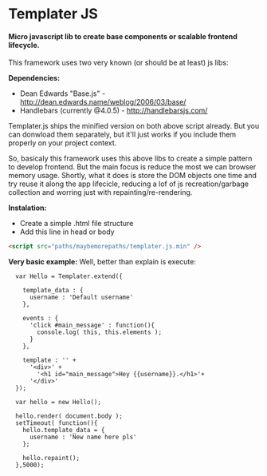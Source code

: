 # Templater JS

#### Micro javascript lib to create base components or scalable frontend lifecycle.

This framework uses two very known (or should be at least) js libs:

**Dependencies:**
* Dean Edwards "Base.js" - http://dean.edwards.name/weblog/2006/03/base/
* Handlebars (currently @4.0.5) - http://handlebarsjs.com/

Templater.js ships the minified version on both above script already. But you can donwload them separately, but it'll just works if you include them properly on your project context.

So, basicaly this framework uses this above libs to create a simple pattern to develop frontend. But the main focus is reduce the most we can browser memory usage. Shortly, what it does is store the DOM objects one time and try reuse it along the app lifecicle, reducing a lof of js recreation/garbage collection and worring just with repainting/re-rendering.

**Instalation:**

* Create a simple .html file structure
* Add this line in head or body
``` html
<script src="paths/maybemorepaths/templater.js.min" />
```

**Very basic example:**
Well, better than explain is execute:

```javascript:
  var Hello = Templater.extend({
  
    template_data : {
      username : 'Default username'
    },
  
    events : {
      'click #main_message' : function(){
        console.log( this, this.elements );
      }
    },
  
    template : '' +
      '<div>' +
        '<h1 id="main_message">Hey {{username}}.</h1>'+
      '</div>'
  });
  
  var hello = new Hello();
  
  hello.render( document.body );
  setTimeout( function(){ 
    hello.template_data = {
      username : 'New name here pls'
    };
    
    hello.repaint();
  },5000);
````
